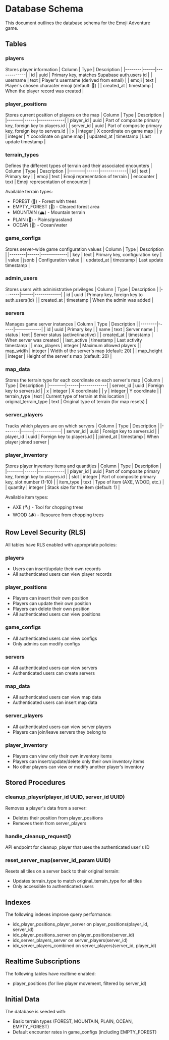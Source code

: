# Database Schema

This document outlines the database schema for the Emoji Adventure game.

## Tables

### players

Stores player information
| Column | Type | Description |
|--------|------|-------------|
| id | uuid | Primary key, matches Supabase auth.users id |
| username | text | Player's username (derived from email) |
| emoji | text | Player's chosen character emoji (default: 🐻) |
| created_at | timestamp | When the player record was created |

### player_positions

Stores current position of players on the map
| Column | Type | Description |
|--------|------|-------------|
| player_id | uuid | Part of composite primary key, foreign key to players.id |
| server_id | uuid | Part of composite primary key, foreign key to servers.id |
| x | integer | X coordinate on game map |
| y | integer | Y coordinate on game map |
| updated_at | timestamp | Last update timestamp |

### terrain_types

Defines the different types of terrain and their associated encounters
| Column | Type | Description |
|--------|------|-------------|
| id | text | Primary key |
| emoji | text | Emoji representation of terrain |
| encounter | text | Emoji representation of encounter |

Available terrain types:

- FOREST (🌳) - Forest with trees
- EMPTY_FOREST (🌱) - Cleared forest area
- MOUNTAIN (🏔️) - Mountain terrain
- PLAIN (🌱) - Plains/grassland
- OCEAN (🌊) - Ocean/water

### game_configs

Stores server-wide game configuration values
| Column | Type | Description |
|--------|------|-------------|
| key | text | Primary key, configuration key |
| value | jsonb | Configuration value |
| updated_at | timestamp | Last update timestamp |

### admin_users

Stores users with administrative privileges
| Column | Type | Description |
|--------|------|-------------|
| id | uuid | Primary key, foreign key to auth.users(id) |
| created_at | timestamp | When the admin was added |

### servers

Manages game server instances
| Column | Type | Description |
|--------|------|-------------|
| id | uuid | Primary key |
| name | text | Server name |
| status | text | Server status (active/inactive) |
| created_at | timestamp | When server was created |
| last_active | timestamp | Last activity timestamp |
| max_players | integer | Maximum allowed players |
| map_width | integer | Width of the server's map (default: 20) |
| map_height | integer | Height of the server's map (default: 20) |

### map_data

Stores the terrain type for each coordinate on each server's map
| Column | Type | Description |
|--------|------|-------------|
| server_id | uuid | Foreign key to servers.id |
| x | integer | X coordinate |
| y | integer | Y coordinate |
| terrain_type | text | Current type of terrain at this location |
| original_terrain_type | text | Original type of terrain (for map resets) |

### server_players

Tracks which players are on which servers
| Column | Type | Description |
|--------|------|-------------|
| server_id | uuid | Foreign key to servers.id |
| player_id | uuid | Foreign key to players.id |
| joined_at | timestamp | When player joined server |

### player_inventory

Stores player inventory items and quantities
| Column | Type | Description |
|--------|------|-------------|
| player_id | uuid | Part of composite primary key, foreign key to players.id |
| slot | integer | Part of composite primary key, slot number (1-10) |
| item_type | text | Type of item (AXE, WOOD, etc.) |
| quantity | integer | Stack size for the item (default: 1) |

Available item types:

- AXE (🪓) - Tool for chopping trees
- WOOD (🪵) - Resource from chopping trees

## Row Level Security (RLS)

All tables have RLS enabled with appropriate policies:

### players

- Users can insert/update their own records
- All authenticated users can view player records

### player_positions

- Players can insert their own position
- Players can update their own position
- Players can delete their own position
- All authenticated users can view positions

### game_configs

- All authenticated users can view configs
- Only admins can modify configs

### servers

- All authenticated users can view servers
- Authenticated users can create servers

### map_data

- All authenticated users can view map data
- Authenticated users can insert map data

### server_players

- All authenticated users can view server players
- Players can join/leave servers they belong to

### player_inventory

- Players can view only their own inventory items
- Players can insert/update/delete only their own inventory items
- No other players can view or modify another player's inventory

## Stored Procedures

### cleanup_player(player_id UUID, server_id UUID)

Removes a player's data from a server:

- Deletes their position from player_positions
- Removes them from server_players

### handle_cleanup_request()

API endpoint for cleanup_player that uses the authenticated user's ID

### reset_server_map(server_id_param UUID)

Resets all tiles on a server back to their original terrain:

- Updates terrain_type to match original_terrain_type for all tiles
- Only accessible to authenticated users

## Indexes

The following indexes improve query performance:

- idx_player_positions_player_server on player_positions(player_id, server_id)
- idx_player_positions_server on player_positions(server_id)
- idx_server_players_server on server_players(server_id)
- idx_server_players_combined on server_players(server_id, player_id)

## Realtime Subscriptions

The following tables have realtime enabled:

- player_positions (for live player movement, filtered by server_id)

## Initial Data

The database is seeded with:

- Basic terrain types (FOREST, MOUNTAIN, PLAIN, OCEAN, EMPTY_FOREST)
- Default encounter rates in game_configs (including EMPTY_FOREST)
